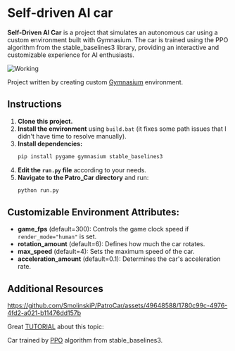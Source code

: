 # Self-driven AI car

**Self-Driven AI Car** is a project that simulates an autonomous car using a custom environment built with Gymnasium. The car is trained using the PPO algorithm from the stable_baselines3 library, providing an interactive and customizable experience for AI enthusiasts.


![Working](https://github.com/SmolinskiP/PatroCar/assets/49648588/1593a9f4-7ad4-4087-99d9-a38efa27e515)

Project written by creating custom [Gymnasium](https://gymnasium.farama.org/) environment.

## Instructions

1. **Clone this project.**
2. **Install the environment** using `build.bat` (it fixes some path issues that I didn't have time to resolve manually).
3. **Install dependencies:**
   ```bash
   pip install pygame gymnasium stable_baselines3
   ```
4. **Edit the `run.py` file** according to your needs.
5. **Navigate to the Patro_Car directory** and run:
   ```bash
   python run.py
   ```

## Customizable Environment Attributes:

- **game_fps** (default=300): Controls the game clock speed if `render_mode="human"` is set.
- **rotation_amount** (default=6): Defines how much the car rotates.
- **max_speed** (default=4): Sets the maximum speed of the car.
- **acceleration_amount** (default=0.1): Determines the car's acceleration rate.

## Additional Resources

https://github.com/SmolinskiP/PatroCar/assets/49648588/1780c99c-4976-4fd2-a021-b11476dd157b

Great [TUTORIAL](https://www.youtube.com/watch?v=Mut_u40Sqz4&t) about this topic:<br/>

Car trained by [PPO](https://stable-baselines3.readthedocs.io/en/master/modules/ppo.html) algorithm from stable_baselines3.
